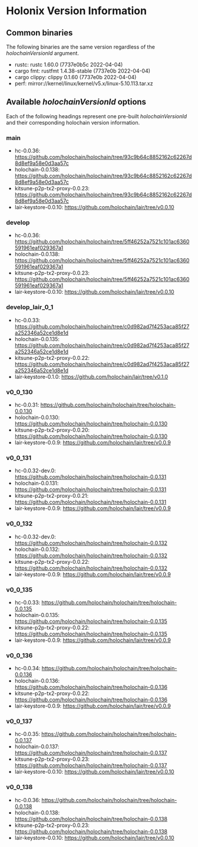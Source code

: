 # Holonix Version Information

## Common binaries
The following binaries are the same version regardless of the _holochainVersionId_ argument.

- rustc: rustc 1.60.0 (7737e0b5c 2022-04-04)
- cargo fmt: rustfmt 1.4.38-stable (7737e0b 2022-04-04)
- cargo clippy: clippy 0.1.60 (7737e0b 2022-04-04)
- perf: mirror://kernel/linux/kernel/v5.x/linux-5.10.113.tar.xz

## Available _holochainVersionId_ options
Each of the following headings represent one pre-built _holochainVersionId_ and their corresponding holochain version information.

### main
- hc-0.0.36: https://github.com/holochain/holochain/tree/93c9b64c8852162c62267d8d8ef9a58e0d3aa57c
- holochain-0.0.138: https://github.com/holochain/holochain/tree/93c9b64c8852162c62267d8d8ef9a58e0d3aa57c
- kitsune-p2p-tx2-proxy-0.0.23: https://github.com/holochain/holochain/tree/93c9b64c8852162c62267d8d8ef9a58e0d3aa57c
- lair-keystore-0.0.10: https://github.com/holochain/lair/tree/v0.0.10

### develop
- hc-0.0.36: https://github.com/holochain/holochain/tree/5ff46252a7521c101ac6360591961eaf029367a1
- holochain-0.0.138: https://github.com/holochain/holochain/tree/5ff46252a7521c101ac6360591961eaf029367a1
- kitsune-p2p-tx2-proxy-0.0.23: https://github.com/holochain/holochain/tree/5ff46252a7521c101ac6360591961eaf029367a1
- lair-keystore-0.0.10: https://github.com/holochain/lair/tree/v0.0.10

### develop_lair_0_1
- hc-0.0.33: https://github.com/holochain/holochain/tree/c0d982ad7f4253aca85f27a252346a52ce1d8e1d
- holochain-0.0.135: https://github.com/holochain/holochain/tree/c0d982ad7f4253aca85f27a252346a52ce1d8e1d
- kitsune-p2p-tx2-proxy-0.0.22: https://github.com/holochain/holochain/tree/c0d982ad7f4253aca85f27a252346a52ce1d8e1d
- lair-keystore-0.1.0: https://github.com/holochain/lair/tree/v0.1.0

### v0_0_130
- hc-0.0.31: https://github.com/holochain/holochain/tree/holochain-0.0.130
- holochain-0.0.130: https://github.com/holochain/holochain/tree/holochain-0.0.130
- kitsune-p2p-tx2-proxy-0.0.20: https://github.com/holochain/holochain/tree/holochain-0.0.130
- lair-keystore-0.0.9: https://github.com/holochain/lair/tree/v0.0.9

### v0_0_131
- hc-0.0.32-dev.0: https://github.com/holochain/holochain/tree/holochain-0.0.131
- holochain-0.0.131: https://github.com/holochain/holochain/tree/holochain-0.0.131
- kitsune-p2p-tx2-proxy-0.0.21: https://github.com/holochain/holochain/tree/holochain-0.0.131
- lair-keystore-0.0.9: https://github.com/holochain/lair/tree/v0.0.9

### v0_0_132
- hc-0.0.32-dev.0: https://github.com/holochain/holochain/tree/holochain-0.0.132
- holochain-0.0.132: https://github.com/holochain/holochain/tree/holochain-0.0.132
- kitsune-p2p-tx2-proxy-0.0.22: https://github.com/holochain/holochain/tree/holochain-0.0.132
- lair-keystore-0.0.9: https://github.com/holochain/lair/tree/v0.0.9

### v0_0_135
- hc-0.0.33: https://github.com/holochain/holochain/tree/holochain-0.0.135
- holochain-0.0.135: https://github.com/holochain/holochain/tree/holochain-0.0.135
- kitsune-p2p-tx2-proxy-0.0.22: https://github.com/holochain/holochain/tree/holochain-0.0.135
- lair-keystore-0.0.9: https://github.com/holochain/lair/tree/v0.0.9

### v0_0_136
- hc-0.0.34: https://github.com/holochain/holochain/tree/holochain-0.0.136
- holochain-0.0.136: https://github.com/holochain/holochain/tree/holochain-0.0.136
- kitsune-p2p-tx2-proxy-0.0.22: https://github.com/holochain/holochain/tree/holochain-0.0.136
- lair-keystore-0.0.9: https://github.com/holochain/lair/tree/v0.0.9

### v0_0_137
- hc-0.0.35: https://github.com/holochain/holochain/tree/holochain-0.0.137
- holochain-0.0.137: https://github.com/holochain/holochain/tree/holochain-0.0.137
- kitsune-p2p-tx2-proxy-0.0.23: https://github.com/holochain/holochain/tree/holochain-0.0.137
- lair-keystore-0.0.10: https://github.com/holochain/lair/tree/v0.0.10

### v0_0_138
- hc-0.0.36: https://github.com/holochain/holochain/tree/holochain-0.0.138
- holochain-0.0.138: https://github.com/holochain/holochain/tree/holochain-0.0.138
- kitsune-p2p-tx2-proxy-0.0.23: https://github.com/holochain/holochain/tree/holochain-0.0.138
- lair-keystore-0.0.10: https://github.com/holochain/lair/tree/v0.0.10
